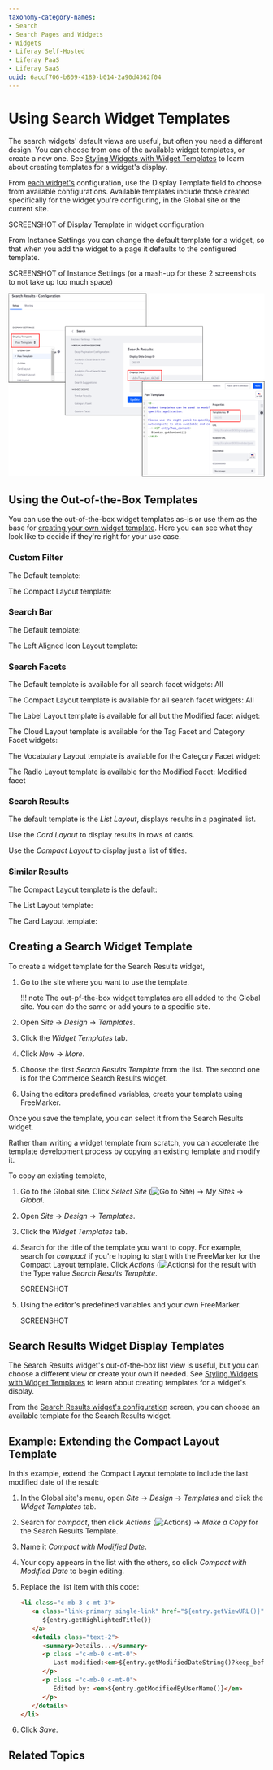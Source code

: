 ```yaml
---
taxonomy-category-names:
- Search
- Search Pages and Widgets
- Widgets
- Liferay Self-Hosted
- Liferay PaaS
- Liferay SaaS
uuid: 6accf706-b809-4189-b014-2a90d4362f04
---
```

# Using Search Widget Templates

The search widgets' default views are useful, but often you need a different design. You can choose from one of the available widget templates, or create a new one. See [Styling Widgets with Widget Templates](../../site-building/displaying-content/additional-content-display-options/styling-widgets-with-widget-templates.md) to learn about creating templates for a widget's display.

From [each widget's](../search-configuration-reference.md#search-widgets) configuration, use the Display Template field to choose from available configurations. Available templates include those created specifically for the widget you're configuring, in the Global site or the current site.

SCREENSHOT of Display Template in widget configuration

From Instance Settings you can change the default template for a widget, so that when you add the widget to a page it defaults to the configured template.

SCREENSHOT of Instance Settings (or a mash-up for these 2 screenshots to not take up too much space)

![You can set the default widget template in the instance scope and override it in the widget scope.](./using-search-widget-display-templates/images/01.png)

## Using the Out-of-the-Box Templates

You can use the out-of-the-box widget templates as-is or use them as the base for [creating your own widget template](#creating-a-search-widget-template).  Here you can see what they look like to decide if they're right for your use case.

### Custom Filter

The Default template:


The Compact Layout template:

### Search Bar

The Default template:

The Left Aligned Icon Layout template:
<!-- mention suggestions -->

### Search Facets

The Default template is available for all search facet widgets:
All

The Compact Layout template is available for all search facet widgets:
All

The Label Layout template is available for all but the Modified facet widget:

The Cloud Layout template is available for the Tag Facet and Category Facet widgets:

The Vocabulary Layout template is available for the Category Facet widget:
<!-- link to cat facet docs on this -->

The Radio Layout template is available for the Modified Facet:
Modified facet


<!-- can we cover these in one section? -->

### Search Results

The default template is the _List Layout_, displays results in a paginated list.

Use the _Card Layout_ to display results in rows of cards.

Use the _Compact Layout_ to display just a list of titles.

### Similar Results

The Compact Layout template is the default:


The List Layout template:


The Card Layout template:


## Creating a Search Widget Template

To create a widget template for the Search Results widget,

1. Go to the site where you want to use the template.

   !!! note
       The out-pf-the-box widget templates are all added to the Global site. You can do the same or add yours to a specific site.

1. Open _Site_ &rarr; _Design_ &rarr; _Templates_.

1. Click the _Widget Templates_ tab.

1. Click _New_ &rarr; _More_.

1. Choose the first _Search Results Template_ from the list. The second one is for the Commerce Search Results widget.

1. Using the editors predefined variables, create your template using FreeMarker.

Once you save the template, you can select it from the Search Results widget.

Rather than writing a widget template from scratch, you can accelerate the template development process by copying an existing template and modify it.

To copy an existing template,

1. Go to the Global site. Click _Select Site_ (![Go to Site](../../images/icon-compass.png)) &rarr; _My Sites_ &rarr; _Global_.

1. Open _Site_ &rarr; _Design_ &rarr; _Templates_.

1. Click the _Widget Templates_ tab.

1. Search for the title of the template you want to copy. For example, search for _compact_ if you're hoping to start with the FreeMarker for the Compact Layout template. Click _Actions_ (![Actions](../../images/icon-actions.png)) for the result with the Type value _Search Results Template_.

   SCREENSHOT

1. Using the editor's predefined variables and your own FreeMarker.

   SCREENSHOT

## Search Results Widget Display Templates

The Search Results widget's out-of-the-box list view is useful, but you can choose a different view or create your own if needed. See [Styling Widgets with Widget Templates](../../site-building/displaying-content/additional-content-display-options/styling-widgets-with-widget-templates.md) to learn about creating templates for a widget's display.

From the [Search Results widget's configuration](./search-results/configuring-the-search-results-widget.md) screen, you can choose an available template for the Search Results widget.

## Example: Extending the Compact Layout Template

In this example, extend the Compact Layout template to include the last modified date of the result:

1. In the Global site's menu, open _Site_ &rarr; _Design_ &rarr; _Templates_ and click the _Widget Templates_ tab.

1. Search for _compact_, then click _Actions_ (![Actions](../../images/icon-actions.png)) &rarr; _Make a Copy_ for the Search Results Template.

1. Name it _Compact with Modified Date_.

1. Your copy appears in the list with the others, so click _Compact with Modified Date_ to begin editing.

1. Replace the list item with this code:

   ```html
   <li class="c-mb-3 c-mt-3">
      <a class="link-primary single-link" href="${entry.getViewURL()}">
         ${entry.getHighlightedTitle()}
      </a>
      <details class="text-2">
         <summary>Details...</summary>
         <p class ="c-mb-0 c-mt-0">
            Last modified:<em>${entry.getModifiedDateString()?keep_before(",")}</em>
         </p>
         <p class ="c-mb-0 c-mt-0">
            Edited by: <em>${entry.getModifiedByUserName()}</em>
         </p>
      </details>
   </li>
   ```
1. Click _Save_.


## Related Topics
